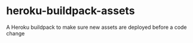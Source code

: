 # heroku-buildpack-assets
A Heroku buildpack to make sure new assets are deployed before a code change
